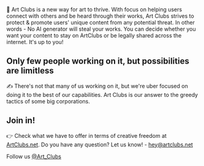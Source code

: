🌟 Art Clubs is a new way for art to thrive. 
With focus on helping users connect with others and be heard through their works, Art Clubs strives to protect & promote users' unique content from any potential threat.
In other words - No AI generator will steal your works. You can decide whether you want your content to stay on ArtClubs or be legally shared across the internet. 
It's up to you!

## Only few people working on it, but possibilities are limitless

✍ There's not that many of us working on it, but we're uber focused on doing it to the best of our capabilities. 
Art Clubs is our answer to the greedy tactics of some big corporations.

## Join in!

👉 Check what we have to offer in terms of creative freedom at [ArtClubs.net](https://artclubs.net).
Do you have any question? Let us know! - hey@artclubs.net

Follow us [@Art_Clubs](https://twitter.com/art_clubs)
